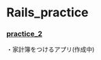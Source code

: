 # Rails_practice

<a href="https://github.com/ASO1801033/Rails_practice/tree/master/practice_2"><h3>practice_2</h3></a>
・家計簿をつけるアプリ(作成中)
